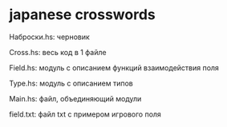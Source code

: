 # japanese crosswords

Наброски.hs: черновик

Cross.hs: весь код в 1 файле

Field.hs: модуль с описанием функций взаимодействия поля

Type.hs: модуль с описанием типов

Main.hs: файл, объединяющий модули

field.txt: файл txt с примером игрового поля
